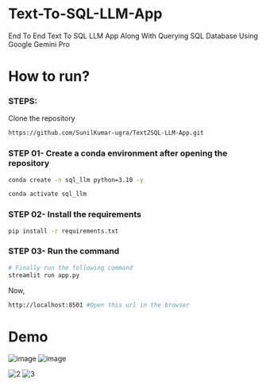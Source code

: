 # Text-To-SQL-LLM-App
End To End Text To SQL LLM App Along With Querying SQL Database Using Google Gemini Pro

# How to run?
### STEPS:

Clone the repository

```bash
https://github.com/SunilKumar-ugra/Text2SQL-LLM-App.git
```
### STEP 01- Create a conda environment after opening the repository

```bash
conda create -n sql_llm python=3.10 -y
```

```bash
conda activate sql_llm
```


### STEP 02- Install the requirements
```bash
pip install -r requirements.txt
```

### STEP 03- Run the command    
```bash 
# Finally run the following command
streamlit run app.py
```

Now,
```bash
http://localhost:8501 #Open this url in the browser
```

# Demo
![image](https://github.com/SunilKumar-ugra/Resume-ATS-System/assets/45965583/0b614df3-478c-43ec-926d-55b70bce598c)
![image](https://github.com/SunilKumar-ugra/Resume-ATS-System/assets/45965583/0a86919a-6faf-496f-8c56-21ecc2aa8df8)

![2](https://github.com/SunilKumar-ugra/Invoice-Extractor-LLM-APP/assets/45965583/b16ed7e2-484e-463b-a847-12b799f59bb8)
![3](https://github.com/SunilKumar-ugra/Invoice-Extractor-LLM-APP/assets/45965583/1b7951fa-b38c-4ae3-8d96-0b861cdf8aa4)
